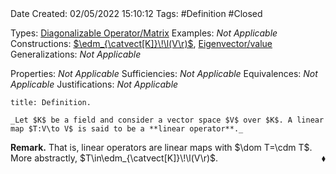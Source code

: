 <br />
<br />

Date Created: 02/05/2022 15:10:12
Tags: #Definition #Closed

Types: [Diagonalizable Operator$\slash$Matrix](Diagonalizable%20Operator;%20Matrix.md)
Examples: _Not Applicable_
Constructions: [$\edm_{\catvect[K]}\!\l(V\r)$](Endomorphism%20Algebra%20(Vector%20Space).md), [Eigenvector$\slash$value](Eigenvector;%20Eigenvalue.md)
Generalizations: _Not Applicable_

Properties: _Not Applicable_
Sufficiencies: _Not Applicable_
Equivalences: _Not Applicable_
Justifications: _Not Applicable_

``` ad-Definition
title: Definition.

_Let $K$ be a field and consider a vector space $V$ over $K$. A linear map $T:V\to V$ is said to be a **linear operator**._

```

**Remark.** That is, linear operators are linear maps with $\dom T=\cdm T$. More abstractly, $T\in\edm_{\catvect[K]}\!\l(V\r)$.<span style="float:right;">$\blacklozenge$</span>
